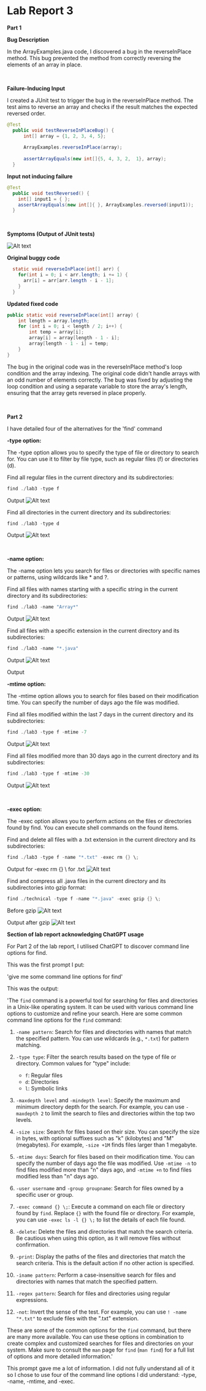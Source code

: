 # Lab Report 3

**Part 1**

**Bug Description**

In the ArrayExamples.java code, I discovered a bug in the reverseInPlace method. This bug prevented the method from correctly reversing the elements of an array in place.

<br>

**Failure-Inducing Input**

I created a JUnit test to trigger the bug in the reverseInPlace method. The test aims to reverse an array and checks if the result matches the expected reversed order.

```java
@Test
  public void testReverseInPlaceBug() {
      int[] array = {1, 2, 3, 4, 5};
      
      ArrayExamples.reverseInPlace(array);
      
      assertArrayEquals(new int[]{5, 4, 3, 2,  1}, array);
  }
```

**Input not inducing failure**

```java
@Test
  public void testReversed() {
    int[] input1 = { };
    assertArrayEquals(new int[]{ }, ArrayExamples.reversed(input1));
  }
```
<br>

**Symptoms (Output of JUnit tests)**

![Alt text](image.png)


**Original buggy code**

```java
  static void reverseInPlace(int[] arr) {
    for(int i = 0; i < arr.length; i += 1) {
      arr[i] = arr[arr.length - i - 1];
    }
  }
```

**Updated fixed code**

```java
public static void reverseInPlace(int[] array) {
    int length = array.length;
    for (int i = 0; i < length / 2; i++) {
        int temp = array[i];
        array[i] = array[length - 1 - i];
        array[length - 1 - i] = temp;
    }
}
```
The bug in the original code was in the reverseInPlace method's loop condition and the array indexing. The original code didn't handle arrays with an odd number of elements correctly. The bug was fixed by adjusting the loop condition and using a separate variable to store the array's length, ensuring that the array gets reversed in place properly.


<br>

**Part 2**

I have detailed four of the alternatives for the 'find' command


**-type option:**

The -type option allows you to specify the type of file or directory to search for. You can use it to filter by file type, such as regular files (f) or directories (d).

Find all regular files in the current directory and its subdirectories:
```java
find ./lab3 -type f
```
Output
![Alt text](image-1.png)

Find all directories in the current directory and its subdirectories:
```java
find ./lab3 -type d
```
Output 
![Alt text](image-2.png)

<br>

**-name option:**

The -name option lets you search for files or directories with specific names or patterns, using wildcards like * and ?.

Find all files with names starting with a specific string in the current directory and its subdirectories:
```java
find ./lab3 -name "Array*"
```
Output
![Alt text](image-3.png)


Find all files with a specific extension in the current directory and its subdirectories:
```java
find ./lab3 -name "*.java"
```
Output
![Alt text](image-4.png)

Output 
<br>

**-mtime option:**

The -mtime option allows you to search for files based on their modification time. You can specify the number of days ago the file was modified.

Find all files modified within the last 7 days in the current directory and its subdirectories:
```java
find ./lab3 -type f -mtime -7
```
Output 
![Alt text](image-5.png)

Find all files modified more than 30 days ago in the current directory and its subdirectories:
```java
find ./lab3 -type f -mtime -30
```
Output
![Alt text](image-6.png)

<br>

**-exec option:**

The -exec option allows you to perform actions on the files or directories found by find. You can execute shell commands on the found items.

Find and delete all files with a .txt extension in the current directory and its subdirectories:
```java
find ./lab3 -type f -name "*.txt" -exec rm {} \;
```
Output for -exec rm {} \ for .txt
![Alt text](image-7.png)

Find and compress all .java files in the current directory and its subdirectories into gzip format:
```java
find ./technical -type f -name "*.java" -exec gzip {} \;
```
Before gzip
![Alt text](image-8.png)

Output after gzip
![Alt text](image-9.png)

**Section of lab report acknowledging ChatGPT usage**

For Part 2 of the lab report, I utilised ChatGPT to discover command line options for find.

This was the first prompt I put:

'give me some command line options for find'

This was the output:

'The `find` command is a powerful tool for searching for files and directories in a Unix-like operating system. It can be used with various command line options to customize and refine your search. Here are some common command line options for the `find` command:

1. `-name pattern`: Search for files and directories with names that match the specified pattern. You can use wildcards (e.g., `*.txt`) for pattern matching.

2. `-type type`: Filter the search results based on the type of file or directory. Common values for "type" include:
   - `f`: Regular files
   - `d`: Directories
   - `l`: Symbolic links

3. `-maxdepth level` and `-mindepth level`: Specify the maximum and minimum directory depth for the search. For example, you can use `-maxdepth 2` to limit the search to files and directories within the top two levels.

4. `-size size`: Search for files based on their size. You can specify the size in bytes, with optional suffixes such as "k" (kilobytes) and "M" (megabytes). For example, `-size +1M` finds files larger than 1 megabyte.

5. `-mtime days`: Search for files based on their modification time. You can specify the number of days ago the file was modified. Use `-mtime -n` to find files modified more than "n" days ago, and `-mtime +n` to find files modified less than "n" days ago.

6. `-user username` and `-group groupname`: Search for files owned by a specific user or group.

7. `-exec command {} \;`: Execute a command on each file or directory found by `find`. Replace `{}` with the found file or directory. For example, you can use `-exec ls -l {} \;` to list the details of each file found.

8. `-delete`: Delete the files and directories that match the search criteria. Be cautious when using this option, as it will remove files without confirmation.

9. `-print`: Display the paths of the files and directories that match the search criteria. This is the default action if no other action is specified.

10. `-iname pattern`: Perform a case-insensitive search for files and directories with names that match the specified pattern.

11. `-regex pattern`: Search for files and directories using regular expressions.

12. `-not`: Invert the sense of the test. For example, you can use `! -name "*.txt"` to exclude files with the ".txt" extension.

These are some of the common options for the `find` command, but there are many more available. You can use these options in combination to create complex and customized searches for files and directories on your system. Make sure to consult the `man` page for `find` (`man find`) for a full list of options and more detailed information.'

This prompt gave me a lot of information. I did not fully understand all of it so I chose to use four of the command line options I did understand: -type, -name, -mtime, and -exec. 

